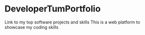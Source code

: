 # DeveloperTumPortfolio
Link to my top software projects and skills
This is a web platform to showcase my coding skills
